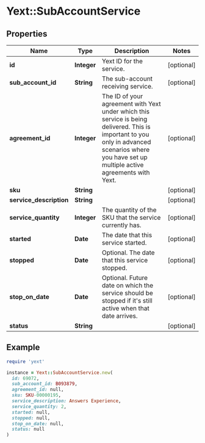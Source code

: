 # Yext::SubAccountService

## Properties

| Name | Type | Description | Notes |
| ---- | ---- | ----------- | ----- |
| **id** | **Integer** | Yext ID for the service. | [optional] |
| **sub_account_id** | **String** | The sub-account receiving service. | [optional] |
| **agreement_id** | **Integer** | The ID of your agreement with Yext under which this service is being delivered. This is important to you only in advanced scenarios where you have set up multiple active agreements with Yext. | [optional] |
| **sku** | **String** |  | [optional] |
| **service_description** | **String** |  | [optional] |
| **service_quantity** | **Integer** | The quantity of the SKU that the service currently has. | [optional] |
| **started** | **Date** | The date that this service started. | [optional] |
| **stopped** | **Date** | Optional. The date that this service stopped. | [optional] |
| **stop_on_date** | **Date** | Optional. Future date on which the service should be stopped if it&#39;s still active when that date arrives. | [optional] |
| **status** | **String** |  | [optional] |

## Example

```ruby
require 'yext'

instance = Yext::SubAccountService.new(
  id: 69072,
  sub_account_id: B093879,
  agreement_id: null,
  sku: SKU-00000195,
  service_description: Answers Experience,
  service_quantity: 2,
  started: null,
  stopped: null,
  stop_on_date: null,
  status: null
)
```

